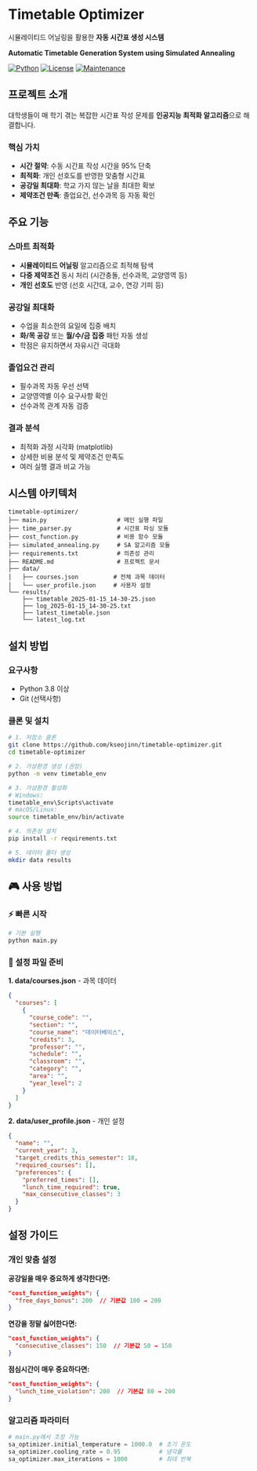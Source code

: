 # Timetable Optimizer

시뮬레이티드 어닐링을 활용한 **자동 시간표 생성 시스템**

**Automatic Timetable Generation System using Simulated Annealing**

[![Python](https://img.shields.io/badge/Python-3.8%2B-blue.svg)](https://www.python.org/downloads/)
[![License](https://img.shields.io/badge/License-MIT-green.svg)](LICENSE)
[![Maintenance](https://img.shields.io/badge/Maintained%3F-yes-green.svg)](https://github.com/kseojinn/timetable-optimizer/graphs/commit-activity)

## 프로젝트 소개

대학생들이 매 학기 겪는 복잡한 시간표 작성 문제를 **인공지능 최적화 알고리즘**으로 해결합니다.

### 핵심 가치
- **시간 절약**: 수동 시간표 작성 시간을 95% 단축
- **최적화**: 개인 선호도를 반영한 맞춤형 시간표
- **공강일 최대화**: 학교 가지 않는 날을 최대한 확보
- **제약조건 만족**: 졸업요건, 선수과목 등 자동 확인

## 주요 기능

### **스마트 최적화**
- **시뮬레이티드 어닐링** 알고리즘으로 최적해 탐색
- **다중 제약조건** 동시 처리 (시간충돌, 선수과목, 교양영역 등)
- **개인 선호도** 반영 (선호 시간대, 교수, 연강 기피 등)

### **공강일 최대화**
- 수업을 최소한의 요일에 집중 배치
- **화/목 공강** 또는 **월/수/금 집중** 패턴 자동 생성
- 학점은 유지하면서 자유시간 극대화

### **졸업요건 관리**
- 필수과목 자동 우선 선택
- 교양영역별 이수 요구사항 확인
- 선수과목 관계 자동 검증

### **결과 분석**
- 최적화 과정 시각화 (matplotlib)
- 상세한 비용 분석 및 제약조건 만족도
- 여러 실행 결과 비교 가능

## 시스템 아키텍처

```
timetable-optimizer/
├── main.py                    # 메인 실행 파일
├── time_parser.py             # 시간표 파싱 모듈
├── cost_function.py           # 비용 함수 모듈  
├── simulated_annealing.py     # SA 알고리즘 모듈
├── requirements.txt           # 의존성 관리
├── README.md                  # 프로젝트 문서
├── data/
│   ├── courses.json          # 전체 과목 데이터
│   └── user_profile.json     # 사용자 설정
└── results/
    ├── timetable_2025-01-15_14-30-25.json
    ├── log_2025-01-15_14-30-25.txt
    ├── latest_timetable.json
    └── latest_log.txt
```

## 설치 방법

### 요구사항
- Python 3.8 이상
- Git (선택사항)

### 클론 및 설치

```bash
# 1. 저장소 클론
git clone https://github.com/kseojinn/timetable-optimizer.git
cd timetable-optimizer

# 2. 가상환경 생성 (권장)
python -m venv timetable_env

# 3. 가상환경 활성화
# Windows:
timetable_env\Scripts\activate
# macOS/Linux:
source timetable_env/bin/activate

# 4. 의존성 설치
pip install -r requirements.txt

# 5. 데이터 폴더 생성
mkdir data results
```

## 🎮 사용 방법

### ⚡ 빠른 시작

```bash
# 기본 실행
python main.py
```

### 📝 설정 파일 준비

**1. data/courses.json** - 과목 데이터
```json
{
  "courses": [
    {
      "course_code": "",
      "section": "", 
      "course_name": "데이터베이스",
      "credits": 3,
      "professor": "",
      "schedule": "",
      "classroom": "",
      "category": "",
      "area": "",
      "year_level": 2
    }
  ]
}
```

**2. data/user_profile.json** - 개인 설정
```json
{
  "name": "",
  "current_year": 3,
  "target_credits_this_semester": 18,
  "required_courses": [],
  "preferences": {
    "preferred_times": [],
    "lunch_time_required": true,
    "max_consecutive_classes": 3
  }
}
```

## 설정 가이드

### 개인 맞춤 설정

**공강일을 매우 중요하게 생각한다면:**
```json
"cost_function_weights": {
  "free_days_bonus": 200  // 기본값 100 → 200
}
```

**연강을 정말 싫어한다면:**
```json
"cost_function_weights": {
  "consecutive_classes": 150  // 기본값 50 → 150
}
```

**점심시간이 매우 중요하다면:**
```json
"cost_function_weights": {
  "lunch_time_violation": 200  // 기본값 80 → 200
}
```

### 알고리즘 파라미터

```python
# main.py에서 조정 가능
sa_optimizer.initial_temperature = 1000.0  # 초기 온도
sa_optimizer.cooling_rate = 0.95           # 냉각률
sa_optimizer.max_iterations = 1000         # 최대 반복
```
